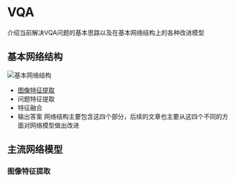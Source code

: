 # VQA
介绍当前解决VQA问题的基本思路以及在基本网络结构上的各种改进模型
## 基本网络结构
![基本网络结构]()
- [图像特征提取](#图像特征提取)
- 问题特征提取
- 特征融合
- 输出答案
网络结构主要包含这四个部分，后续的文章也主要从这四个不同的方面对网络模型做出改进
## 主流网络模型
### 图像特征提取
